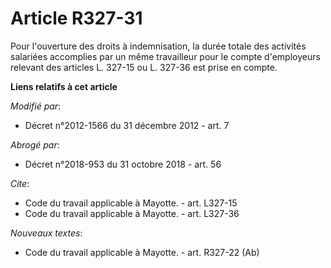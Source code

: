 # Article R327-31

Pour l'ouverture des droits à indemnisation, la durée totale des activités salariées accomplies par un même travailleur pour
le compte d'employeurs relevant des articles L. 327-15 ou L. 327-36 est prise en compte.

**Liens relatifs à cet article**

_Modifié par_:

  - Décret n°2012-1566 du 31 décembre 2012 - art. 7

_Abrogé par_:

  - Décret n°2018-953 du 31 octobre 2018 - art. 56

_Cite_:

  - Code du travail applicable à Mayotte. - art. L327-15
  - Code du travail applicable à Mayotte. - art. L327-36

_Nouveaux textes_:

  - Code du travail applicable à Mayotte. - art. R327-22 (Ab)

